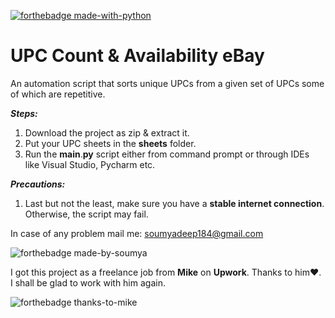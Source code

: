 [![forthebadge made-with-python](http://ForTheBadge.com/images/badges/made-with-python.svg)](https://www.python.org/)

# UPC Count & Availability eBay
An automation script that sorts unique UPCs from a given set of UPCs some of which are repetitive.

***Steps:***
1. Download the project as zip & extract it.
2. Put your UPC sheets in the **sheets** folder.
3. Run the **main**.**py** script either from command prompt or through IDEs like Visual Studio, Pycharm etc.

***Precautions:***
1. Last but not the least, make sure you have a **stable internet connection**. Otherwise, the script may fail.

In case of any problem mail me: <a href="mailto:soumyadeep184@gmail.com">soumyadeep184@gmail.com</a> 

![forthebadge made-by-soumya](https://img.shields.io/badge/CREATED_BY-SOUMYA-blue)

I got this project as a freelance job from **Mike** on **Upwork**. Thanks to him❤. I shall be glad to work with him again.

![forthebadge thanks-to-mike](https://img.shields.io/badge/THANKS_TO-MIKE-brightgreen)
